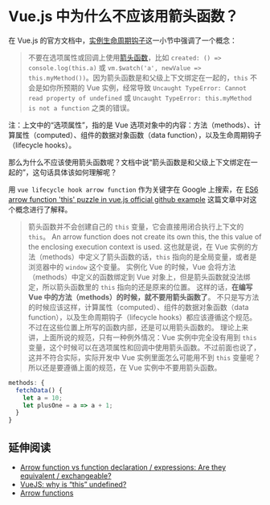 # Vue.js 中为什么不应该用箭头函数？

在 Vue.js 的官方文档中，[实例生命周期钩子](https://cn.vuejs.org/v2/guide/instance.html#%E5%AE%9E%E4%BE%8B%E7%94%9F%E5%91%BD%E5%91%A8%E6%9C%9F%E9%92%A9%E5%AD%90)这一小节中强调了一个概念：

> 不要在选项属性或回调上使用[箭头函数](https://developer.mozilla.org/zh-CN/docs/Web/JavaScript/Reference/Functions/Arrow_functions)，比如 `created: () => console.log(this.a)` 或 `vm.$watch('a', newValue => this.myMethod())`。因为箭头函数是和父级上下文绑定在一起的，`this` 不会是如你所预期的 Vue 实例，经常导致 `Uncaught TypeError: Cannot read property of undefined` 或 `Uncaught TypeError: this.myMethod is not a function` 之类的错误。

注：上文中的“选项属性”，指的是 Vue 选项对象中的内容：方法（methods）、计算属性（computed）、组件的数据对象函数（data function），以及生命周期钩子（lifecycle hooks）。

那么为什么不应该使用箭头函数呢？文档中说“箭头函数是和父级上下文绑定在一起的”，这句话具体该如何理解呢？

用 `vue lifecycle hook arrow function` 作为关键字在 Google 上搜索，在 [ES6 arrow function 'this' puzzle in vue.js official github example](https://stackoverflow.com/questions/44915753/es6-arrow-function-this-puzzle-in-vue-js-official-github-example) 这篇文章中对这个概念进行了解释。

> 箭头函数并不会创建自己的 `this` 变量，它会直接用闭合执行上下文的 `this`。
> An arrow function does not create its own this, the this value of the enclosing execution context is used.
> 这也就是说，在 Vue 实例的方法（methods）中定义了箭头函数的话，`this` 指向的是全局变量，或者是浏览器中的 `window` 这个变量。
> 实例化 Vue 的时候，Vue 会将方法（methods）中定义的函数绑定到 Vue 对象上，但是箭头函数就没法绑定，所以箭头函数里的 `this` 指向的还是原来的位置。
> 这样的话，**在编写 Vue 中的方法（methods）的时候，就不要用箭头函数了**。
> 不只是写方法的时候应该这样，计算属性（computed）、组件的数据对象函数（data function），以及生命周期钩子（lifecycle hooks）都应该遵循这个规范。不过在这些位置上所写的函数内部，还是可以用箭头函数的。
> 理论上来讲，上面所说的规范，只有一种例外情况：Vue 实例中完全没有用到 `this` 变量，这个时候可以在选项属性和回调中使用箭头函数。不过前面也说了，这并不符合实际，实际开发中 Vue 实例里面怎么可能用不到 `this` 变量呢？所以还是要遵循上面的规范，在 Vue 实例中不要用箭头函数。

```javascript
methods: {
  fetchData() {
    let a = 10;
    let plusOne = a => a + 1;
  }
}
```

## 延伸阅读

- [Arrow function vs function declaration / expressions: Are they equivalent / exchangeable?](https://stackoverflow.com/questions/34361379/arrow-function-vs-function-declaration-expressions-are-they-equivalent-exch)
- [VueJS: why is “this” undefined?](https://stackoverflow.com/questions/43929650/vuejs-why-is-this-undefined)
- [Arrow functions](https://developer.mozilla.org/en-US/docs/Web/JavaScript/Reference/Functions/Arrow_functions)
